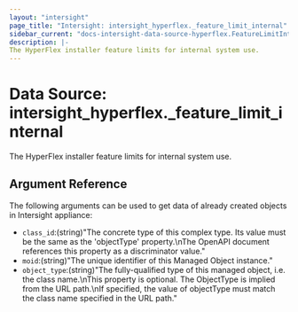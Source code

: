 ```yaml
---
layout: "intersight"
page_title: "Intersight: intersight_hyperflex._feature_limit_internal"
sidebar_current: "docs-intersight-data-source-hyperflex.FeatureLimitInternal"
description: |-
The HyperFlex installer feature limits for internal system use.
---
```


# Data Source: intersight_hyperflex._feature_limit_internal
The HyperFlex installer feature limits for internal system use.
## Argument Reference
The following arguments can be used to get data of already created objects in Intersight appliance:
* `class_id`:(string)"The concrete type of this complex type. Its value must be the same as the 'objectType' property.\nThe OpenAPI document references this property as a discriminator value."
* `moid`:(string)"The unique identifier of this Managed Object instance."
* `object_type`:(string)"The fully-qualified type of this managed object, i.e. the class name.\nThis property is optional. The ObjectType is implied from the URL path.\nIf specified, the value of objectType must match the class name specified in the URL path."
